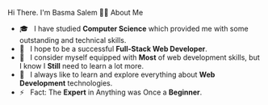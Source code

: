 Hi There. I'm Basma Salem 
👨‍💻 About Me
- 🎓 &nbsp; I have studied **Computer Science** which provided me with some outstanding and technical skills.
- 🌱 &nbsp; I hope to be a successful **Full-Stack Web Developer**.
- 💼 &nbsp; I consider myself equipped with **Most** of web development skills, but I know I **Still** need to learn a lot more.
- 🤔 &nbsp; I always like to learn and explore everything about **Web Development** technologies.
- ⚡ &nbsp; Fact: The **Expert** in Anything was Once a **Beginner**.
